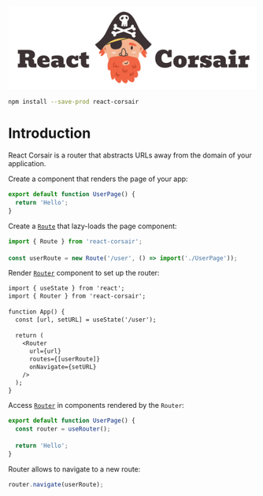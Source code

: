 <p align="center">
  <a href="#readme"><picture>
    <source media="(prefers-color-scheme: dark)" srcset="./assets/logo-dark.png" />
    <source media="(prefers-color-scheme: light)" srcset="./assets/logo-light.png" />
    <img alt="React Corsair" src="./assets/logo-light.png" width="700" />
  </picture></a>
</p>

```sh
npm install --save-prod react-corsair
```

# Introduction

React Corsair is a router that abstracts URLs away from the domain of your application.

Create a component that renders the page of your app:

```ts
export default function UserPage() {
  return 'Hello';
}
```

Create a [`Route`](https://smikhalevski.github.io/react-corsair/classes/Route.html) that lazy-loads the page component:

```ts
import { Route } from 'react-corsair';

const userRoute = new Route('/user', () => import('./UserPage'));
```

Render [`Router`](https://smikhalevski.github.io/react-corsair/classes/RouterProvider.html) component to set up
the router:

```tsx
import { useState } from 'react';
import { Router } from 'react-corsair';

function App() {
  const [url, setURL] = useState('/user');
  
  return (
    <Router
      url={url}
      routes={[userRoute]}
      onNavigate={setURL}
    />
  );
}
```

Access [`Router`](https://smikhalevski.github.io/react-corsair/classes/Router.html) in components rendered by
the `Router`:

```ts
export default function UserPage() {
  const router = useRouter();
  
  return 'Hello';
}
```

Router allows to navigate to a new route:

```ts
router.navigate(userRoute);
```
